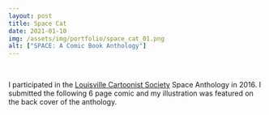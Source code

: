 ```yaml
---
layout: post
title: Space Cat 
date: 2021-01-10
img: /assets/img/portfolio/space_cat_01.png
alt: ["SPACE: A Comic Book Anthology"]
---
```


<a href="/assets/img/portfolio/space_cat_02.png"><img src="/assets/img/portfolio/space_cat_02.png" alt=""></a>
<a href="/assets/img/portfolio/space_cat_03.png"><img class="thumb" src="/assets/img/portfolio/space_cat_03.png" alt=""></a>
<a href="/assets/img/portfolio/space_cat_04.png"><img class="thumb" src="/assets/img/portfolio/space_cat_04.png" alt=""></a>
<a href="/assets/img/portfolio/space_cat_05.png"><img class="thumb" src="/assets/img/portfolio/space_cat_05.png" alt=""></a>
<a href="/assets/img/portfolio/space_cat_06.png"><img class="thumb" src="/assets/img/portfolio/space_cat_06.png" alt=""></a>
<a href="/assets/img/portfolio/space_cat_07.png"><img class="thumb" src="/assets/img/portfolio/space_cat_07.png" alt=""></a>
<a href="/assets/img/portfolio/space_cat_08.png"><img class="thumb" src="/assets/img/portfolio/space_cat_08.png" alt=""></a>
<a href="/assets/img/portfolio/space_cat_09.png"><img class="thumb" src="/assets/img/portfolio/space_cat_09.png" alt=""></a>
<a href="/assets/img/portfolio/space_cat_10.png"><img class="thumb" src="/assets/img/portfolio/space_cat_10.png" alt=""></a>

I participated in the [Louisville Cartoonist Society](http://www.louisvillecartoonistsociety.com/) Space Anthology in 2016. I submitted the following 6 page comic and my illustration was featured on the back cover of the anthology.
